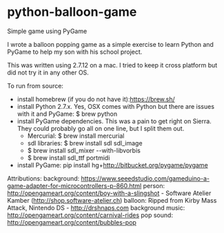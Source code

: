 # python-balloon-game
Simple game using PyGame

I wrote a balloon popping game as a simple exercise to learn Python and PyGame to help my son with his school project.

This was written using 2.7.12 on a mac.  I tried to keep it cross platform but did not try it in any other OS.

To run from source:
* install homebrew (if you do not have it):https://brew.sh/ 
* install Python 2.7.x.  Yes, OSX comes with Python but there are issues with it and PyGame: $ brew python
* install PyGame dependencies.  This was a pain to get right on Sierra. They could probably go all on one line, but I split them out.
    * Mercurial: $ brew install mercurial
    * sdl libraries: $ brew install sdl sdl_image 
    * $ brew install sdl_mixer --with-libvorbis
    * $ brew install sdl_ttf portmidi
* install PyGame: pip install hg+http://bitbucket.org/pygame/pygame

Attributions:
background: https://www.seeedstudio.com/gameduino-a-game-adapter-for-microcontrollers-p-860.html
person: http://opengameart.org/content/boy-with-a-slingshot - Software Atelier Kamber (http://shop.software-atelier.ch)
balloon: Ripped from Kirby Mass Attack, Nintendo DS - http://drshnaps.com
background music: http://opengameart.org/content/carnival-rides
pop sound: http://opengameart.org/content/bubbles-pop

